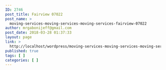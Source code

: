 ```yaml
---
ID: 2746
post_title: Fairview 07022
post_name: >
  moving-services-moving-services-moving-services-fairview-07022
author: mrgabonijeff@gmail.com
post_date: 2018-03-28 01:37:33
layout: page
link: >
  http://localhost/wordpress/moving-services-moving-services-moving-services-fairview-07022/
published: true
tags: [ ]
categories: [ ]
---
```

